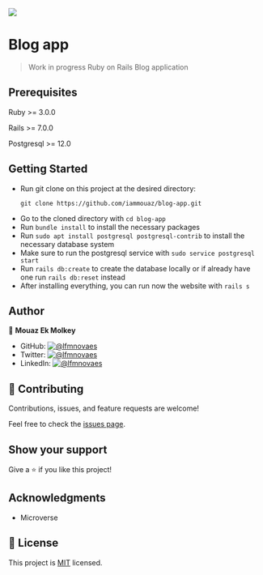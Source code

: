 ![](https://img.shields.io/badge/Microverse-blueviolet)

# Blog app

> Work in progress Ruby on Rails Blog application

## Prerequisites

Ruby >= 3.0.0

Rails >= 7.0.0

Postgresql >= 12.0


## Getting Started

- Run git clone on this project at the desired directory:
   ```
   git clone https://github.com/iammouaz/blog-app.git
   ```
- Go to the cloned directory with `cd blog-app`
- Run `bundle install` to install the necessary packages
- Run `sudo apt install postgresql postgresql-contrib` to install the necessary database system
- Make sure to run the postgresql service with `sudo service postgresql start`
- Run `rails db:create` to create the database locally or if already have one run `rails db:reset` instead
- After installing everything, you can run now the website with `rails s`

## Author

👤 **Mouaz Ek Molkey**

- GitHub: [![@lfmnovaes](https://img.shields.io/github/followers/iammouaz?color=lightgray&style=plastic&labelColor=blue)](https://github.com/)
- Twitter: [![@lfmnovaes](https://img.shields.io/twitter/follow/iammouaz?style=plastic&labelColor=blue)](https://www.twitter.com//)
- LinkedIn: [![@lfmnovaes](https://img.shields.io/badge/LinkedIn-blue?style=plastic&logo=linkedin)](https://www.linkedin.com/in//)

## 🤝 Contributing

Contributions, issues, and feature requests are welcome!

Feel free to check the [issues page](../../issues/).

## Show your support

Give a ⭐️ if you like this project!

## Acknowledgments

- Microverse

## 📝 License

This project is [MIT](./LICENSE) licensed.